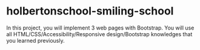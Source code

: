 # holbertonschool-smiling-school
In this project, you will implement 3 web pages with Bootstrap. You will use all HTML/CSS/Accessibility/Responsive design/Bootstrap knowledges that you learned previously.
